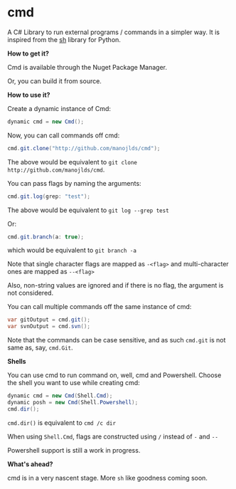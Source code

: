 # cmd #

A C# Library to run external programs / commands in a simpler way. It is inspired from the [sh](https://github.com/amoffat/sh) library for Python.

**How to get it?**

Cmd is available through the Nuget Package Manager.

Or, you can build it from source.

**How to use it?**

Create a dynamic instance of Cmd:

```csharp
dynamic cmd = new Cmd();
```

Now, you can call commands off cmd:

```csharp
cmd.git.clone("http://github.com/manojlds/cmd");
```

The above would be equivalent to `git clone http://github.com/manojlds/cmd`.

You can pass flags by naming the arguments:

```csharp
cmd.git.log(grep: "test");
```

The above would be equivalent to `git log --grep test`

Or:

```csharp
cmd.git.branch(a: true);
```

which would be equivalent to `git branch -a`

Note that single character flags are mapped as `-<flag>` and multi-character ones are mapped as `--<flag>`

Also, non-string values are ignored and if there is no flag, the argument is not considered.

You can call multiple commands off the same instance of cmd:

```csharp
var gitOutput = cmd.git();
var svnOutput = cmd.svn();
```

Note that the commands can be case sensitive, and as such `cmd.git` is not same as, say, `cmd.Git`.

**Shells**

You can use cmd to run command on, well, cmd and Powershell. Choose the shell you want to use while creating cmd:

```csharp
dynamic cmd = new Cmd(Shell.Cmd);
dynamic posh = new Cmd(Shell.Powershell);
cmd.dir();
```
`cmd.dir()` is equivalent to `cmd /c dir`

When using `Shell.Cmd`, flags are constructed using `/` instead of `-` and `--`

Powershell support is still a work in progress.

**What's ahead?**

cmd is in a very nascent stage. More `sh` like goodness coming soon.